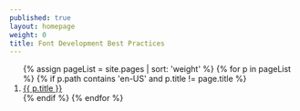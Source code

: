 ```yaml
---
published: true
layout: homepage
weight: 0
title: Font Development Best Practices
---
```


<ol class="rectangle-list">
  {% assign pageList = site.pages | sort: 'weight' %}
  {% for p in pageList %}
    {% if p.path contains 'en-US' and p.title != page.title %}
      <li>
        <a {% if p.url == page.url %}class="active"{% endif %} href="{{site.baseurl}}{{ p.url }}">
          {{ p.title }}
        </a>
      </li>
    {% endif %}
  {% endfor %}
</ol>
